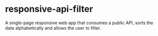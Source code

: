 # responsive-api-filter
A single-page responsive web app that consumes a public API, sorts the data alphabetically and allows the user to filter.
